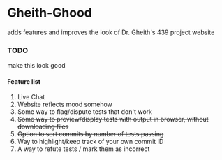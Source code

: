 # Gheith-Ghood
adds features and improves the look of Dr. Gheith's 439 project website

### TODO
make this look good

#### Feature list
1) Live Chat
2) Website reflects mood somehow
3) Some way to flag/dispute tests that don't work
4) ~~Some way to preview/display tests with output in browser, without downloading files~~
5) ~~Option to sort commits by number of tests passing~~
6) Way to highlight/keep track of your own commit ID
7) A way to refute tests / mark them as incorrect
